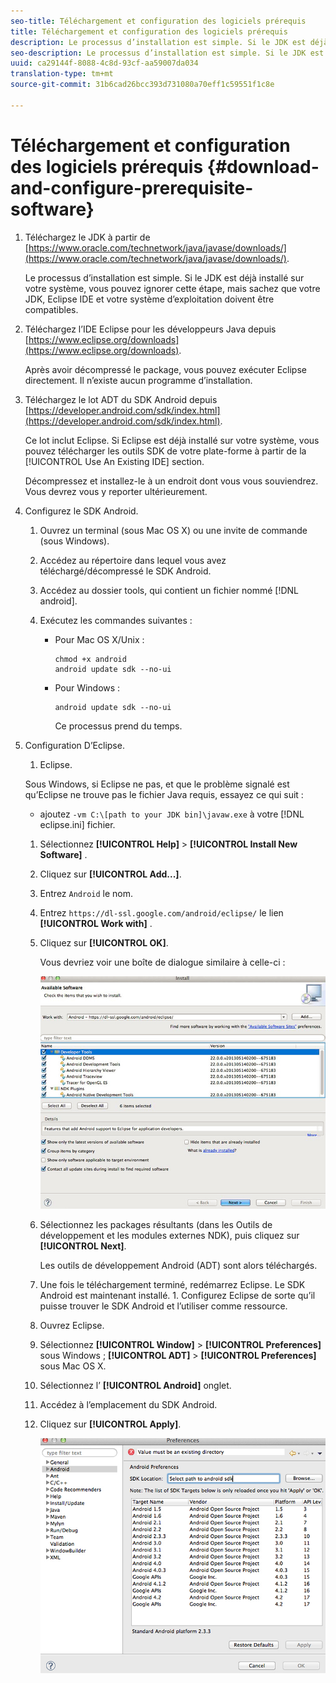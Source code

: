 ```yaml
---
seo-title: Téléchargement et configuration des logiciels prérequis
title: Téléchargement et configuration des logiciels prérequis
description: Le processus d’installation est simple. Si le JDK est déjà installé sur votre système, vous pouvez ignorer cette étape, mais sachez que votre JDK, Eclipse IDE et votre système d’exploitation doivent être compatibles.
seo-description: Le processus d’installation est simple. Si le JDK est déjà installé sur votre système, vous pouvez ignorer cette étape, mais sachez que votre JDK, Eclipse IDE et votre système d’exploitation doivent être compatibles.
uuid: ca29144f-8088-4c8d-93cf-aa59007da034
translation-type: tm+mt
source-git-commit: 31b6cad26bcc393d731080a70eff1c59551f1c8e

---
```



# Téléchargement et configuration des logiciels prérequis {#download-and-configure-prerequisite-software}

1. Téléchargez le JDK à partir de [https://www.oracle.com/technetwork/java/javase/downloads/](https://www.oracle.com/technetwork/java/javase/downloads/).

   Le processus d’installation est simple. Si le JDK est déjà installé sur votre système, vous pouvez ignorer cette étape, mais sachez que votre JDK, Eclipse IDE et votre système d’exploitation doivent être compatibles.
1. Téléchargez l’IDE Eclipse pour les développeurs Java depuis [https://www.eclipse.org/downloads](https://www.eclipse.org/downloads).

   Après avoir décompressé le package, vous pouvez exécuter Eclipse directement. Il n’existe aucun programme d’installation.
1. Téléchargez le lot ADT du SDK Android depuis [https://developer.android.com/sdk/index.html](https://developer.android.com/sdk/index.html).

   Ce lot inclut Eclipse. Si Eclipse est déjà installé sur votre système, vous pouvez télécharger les outils SDK de votre plate-forme à partir de la [!UICONTROL Use An Existing IDE] section.

   Décompressez et installez-le à un endroit dont vous vous souviendrez. Vous devrez vous y reporter ultérieurement.
1. Configurez le SDK Android.
   1. Ouvrez un terminal (sous Mac OS X) ou une invite de commande (sous Windows).
   1. Accédez au répertoire dans lequel vous avez téléchargé/décompressé le SDK Android.
   1. Accédez au dossier tools, qui contient un fichier nommé [!DNL android].
   1. Exécutez les commandes suivantes :

      * Pour Mac OS X/Unix :

         ```
         chmod +x android 
         android update sdk --no-ui
         ```

      * Pour Windows :

         ```
         android update sdk --no-ui
         ```

         Ce processus prend du temps.

1. Configuration D’Eclipse.
   1.  Eclipse.

      Sous Windows, si Eclipse ne  pas, et que le problème signalé est qu’Eclipse ne trouve pas le fichier Java requis, essayez ce qui suit :

      * ajoutez `-vm C:\[path to your JDK bin]\javaw.exe` à votre [!DNL eclipse.ini] fichier.
   1. Sélectionnez **[!UICONTROL Help]** > **[!UICONTROL Install New Software]** .
   1. Cliquez sur **[!UICONTROL Add...]**.
   1. Entrez `Android` le nom.
   1. Entrez `https://dl-ssl.google.com/android/eclipse/` le lien **[!UICONTROL Work with]** .
   1. Cliquez sur **[!UICONTROL OK]**.

      Vous devriez voir une boîte de dialogue similaire à celle-ci :

      ![](assets/available_software.jpg)

   1. Sélectionnez les packages résultants (dans les Outils de développement et les modules externes NDK), puis cliquez sur **[!UICONTROL Next]**.

      Les outils de développement Android (ADT) sont alors téléchargés.
   1. Une fois le téléchargement terminé, redémarrez Eclipse.
   Le SDK Android est maintenant installé. 1. Configurez Eclipse de sorte qu’il puisse trouver le SDK Android et l’utiliser comme ressource.
   1. Ouvrez Eclipse.
   1. Sélectionnez **[!UICONTROL Window]** > **[!UICONTROL Preferences]** sous Windows ;  **[!UICONTROL ADT]** > **[!UICONTROL Preferences]** sous Mac OS X.
   1. Sélectionnez l’ **[!UICONTROL Android]** onglet.
   1. Accédez à l’emplacement du SDK Android.
   1. Cliquez sur **[!UICONTROL Apply]**.

      ![Résultat de l’étape](assets/ss2.jpg)


